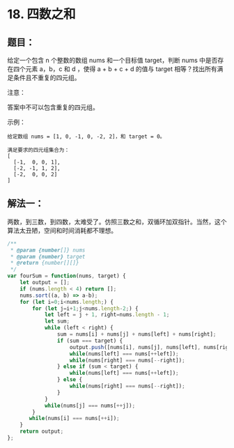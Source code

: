 # 18. 四数之和

## 题目：
给定一个包含 n 个整数的数组 nums 和一个目标值 target，判断 nums 中是否存在四个元素 a，b，c 和 d ，使得 a + b + c + d 的值与 target 相等？找出所有满足条件且不重复的四元组。

注意：

答案中不可以包含重复的四元组。

示例：
```
给定数组 nums = [1, 0, -1, 0, -2, 2]，和 target = 0。

满足要求的四元组集合为：
[
  [-1,  0, 0, 1],
  [-2, -1, 1, 2],
  [-2,  0, 0, 2]
]
```

## 解法一：
两数，到三数，到四数，太难受了。仿照三数之和，双循环加双指针。当然，这个算法太丑陋，空间和时间消耗都不理想。
```javascript
/**
 * @param {number[]} nums
 * @param {number} target
 * @return {number[][]}
 */
var fourSum = function(nums, target) {
    let output = [];
    if (nums.length < 4) return [];
    nums.sort((a, b) => a-b);
    for (let i=0;i<nums.length;) {
        for (let j=i+1;j<nums.length-2;) {
            let left = j + 1, right=nums.length - 1;
            let sum;
            while (left < right) {
                sum = nums[i] + nums[j] + nums[left] + nums[right];
                if (sum === target) {
                    output.push([nums[i], nums[j], nums[left], nums[right]]);
                    while(nums[left] === nums[++left]);
                    while(nums[right] === nums[--right]);
                } else if (sum < target) {
                    while(nums[left] === nums[++left]);
                } else {
                    while(nums[right] === nums[--right]);
                }
            }
            while(nums[j] === nums[++j]);
        }
       while(nums[i] === nums[++i]);
    }
    return output;
};
```
